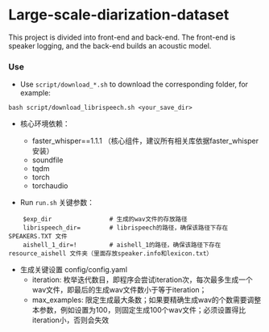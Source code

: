 # Large-scale-diarization-dataset
This project is divided into front-end and back-end. The front-end is speaker logging, and the back-end builds an acoustic model.
### Use
* Use `script/download_*.sh` to download the corresponding folder, for example:
```
bash script/download_librispeech.sh <your_save_dir>
```

* 核心环境依赖：
    * faster_whisper==1.1.1 （核心组件，建议所有相关库依据faster_whisper安装）
    * soundfile
    * tqdm
    * torch
    * torchaudio

* Run `run.sh`
关键参数：
```
    $exp_dir                # 生成的wav文件的存放路径      
    librispeech_dir=		# librispeech的路径，确保该路径下存在 SPEAKERS.TXT 文件
    aishell_1_dir=!	        # aishell_1的路径，确保该路径下存在 resource_aishell 文件夹（里面存放speaker.info和lexicon.txt）
```

* 生成关键设置 config/config.yaml
    * iteration: 枚举迭代数目，即程序会尝试iteration次，每次最多生成一个wav文件，即最后的生成wav文件数小于等于iteration；
    * max_examples: 限定生成最大条数；如果要精确生成wav的个数需要调整本参数，例如设置为100，则固定生成100个wav文件；必须设置得比iteration小，否则会失效

